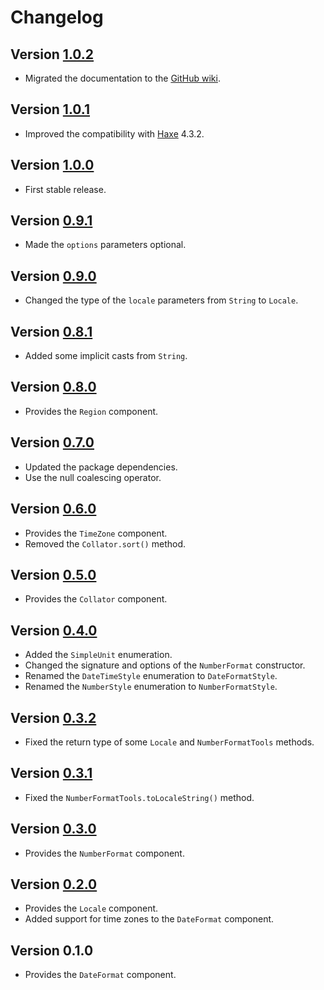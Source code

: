 # Changelog

## Version [1.0.2](https://github.com/cedx/intl.hx/compare/v1.0.1...v1.0.2)
- Migrated the documentation to the [GitHub wiki](https://github.com/cedx/nwjs.hx/wiki).

## Version [1.0.1](https://github.com/cedx/intl.hx/compare/v1.0.0...v1.0.1)
- Improved the compatibility with [Haxe](https://haxe.org) 4.3.2.

## Version [1.0.0](https://github.com/cedx/intl.hx/compare/v0.9.1...v1.0.0)
- First stable release.

## Version [0.9.1](https://github.com/cedx/intl.hx/compare/v0.9.0...v0.9.1)
- Made the `options` parameters optional.

## Version [0.9.0](https://github.com/cedx/intl.hx/compare/v0.8.1...v0.9.0)
- Changed the type of the `locale` parameters from `String` to `Locale`.

## Version [0.8.1](https://github.com/cedx/intl.hx/compare/v0.8.0...v0.8.1)
- Added some implicit casts from `String`.

## Version [0.8.0](https://github.com/cedx/intl.hx/compare/v0.7.0...v0.8.0)
- Provides the `Region` component.

## Version [0.7.0](https://github.com/cedx/intl.hx/compare/v0.6.0...v0.7.0)
- Updated the package dependencies.
- Use the null coalescing operator.

## Version [0.6.0](https://github.com/cedx/intl.hx/compare/v0.5.0...v0.6.0)
- Provides the `TimeZone` component.
- Removed the `Collator.sort()` method.

## Version [0.5.0](https://github.com/cedx/intl.hx/compare/v0.4.0...v0.5.0)
- Provides the `Collator` component.

## Version [0.4.0](https://github.com/cedx/intl.hx/compare/v0.3.2...v0.4.0)
- Added the `SimpleUnit` enumeration.
- Changed the signature and options of the `NumberFormat` constructor.
- Renamed the `DateTimeStyle` enumeration to `DateFormatStyle`.
- Renamed the `NumberStyle` enumeration to `NumberFormatStyle`.

## Version [0.3.2](https://github.com/cedx/intl.hx/compare/v0.3.1...v0.3.2)
- Fixed the return type of some `Locale` and `NumberFormatTools` methods.

## Version [0.3.1](https://github.com/cedx/intl.hx/compare/v0.3.0...v0.3.1)
- Fixed the `NumberFormatTools.toLocaleString()` method.

## Version [0.3.0](https://github.com/cedx/intl.hx/compare/v0.2.0...v0.3.0)
- Provides the `NumberFormat` component.

## Version [0.2.0](https://github.com/cedx/intl.hx/compare/v0.1.0...v0.2.0)
- Provides the `Locale` component.
- Added support for time zones to the `DateFormat` component.

## Version 0.1.0
- Provides the `DateFormat` component.
